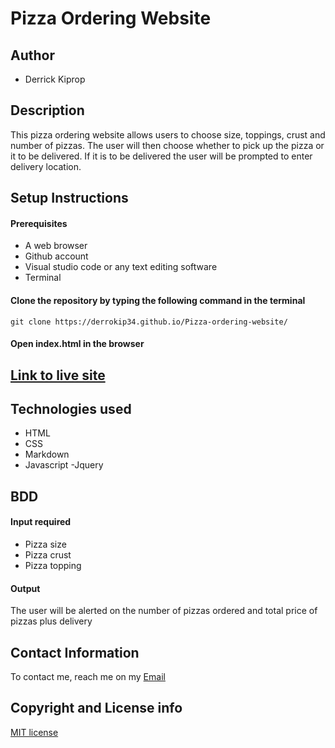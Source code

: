 # Pizza Ordering Website

## Author
- Derrick Kiprop

## Description

This pizza ordering website allows users to choose size, toppings, crust and number of pizzas. The user will then choose whether to pick up the pizza or it to be delivered. If it is to be delivered the user will be prompted to enter delivery location.

## Setup Instructions
#### Prerequisites
- A web browser
- Github account
- Visual studio code or any text editing software
- Terminal

#### Clone the repository by typing the following command in the terminal
`git clone https://derrokip34.github.io/Pizza-ordering-website/`

#### Open index.html in the browser

## [Link to live site](https://derrokip34.github.io/Pizza-ordering-website/)

## Technologies used
- HTML
- CSS
- Markdown
- Javascript
-Jquery

## BDD
#### Input required
- Pizza size
- Pizza crust
- Pizza topping

#### Output
The user will be alerted on the number of pizzas ordered and total price of pizzas plus delivery

## Contact Information
To contact me, reach me on my [Email](derrickip34@gmail.com)

## Copyright and License info

[MIT license]()